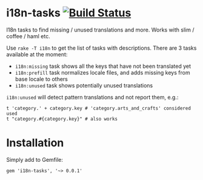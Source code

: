 i18n-tasks  [![Build Status](https://travis-ci.org/glebm/i18n-tasks.png?branch=master)](https://travis-ci.org/glebm/i18n-tasks)
==========

I18n tasks to find missing / unused translations and more. Works with slim / coffee / haml etc.

Use `rake -T i18n` to get the list of tasks with descriptions. There are 3 tasks available at the moment:

* `i18n:missing` task shows all the keys that have not been translated yet
* `i18n:prefill` task normalizes locale files, and adds missing keys from base locale to others
* `i18n:unused` task shows potentially unused translations

`i18n:unused` will detect pattern translations and not report them, e.g.:

    t 'category.' + category.key # 'category.arts_and_crafts' considered used
    t "category.#{category.key}" # also works


Installation
============

Simply add to Gemfile:

    gem 'i18n-tasks', '~> 0.0.1'
